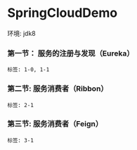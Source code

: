 # SpringCloudDemo

环境: jdk8

### 第一节： 服务的注册与发现（Eureka）
```
标签: 1-0, 1-1
```
### 第二节: 服务消费者（Ribbon）
```
标签: 2-1
```
### 第三节: 服务消费者（Feign）
```
标签: 3-1
```